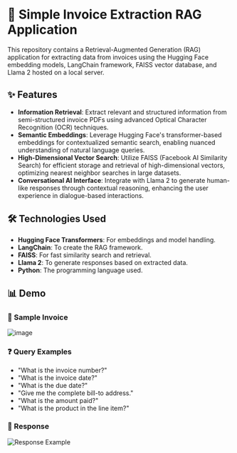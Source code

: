 # 📄 Simple Invoice Extraction RAG Application

This repository contains a Retrieval-Augmented Generation (RAG) application for extracting data from invoices using the Hugging Face embedding models, LangChain framework, FAISS vector database, and Llama 2 hosted on a local server.

## ✨ Features

- **Information Retrieval**: Extract relevant and structured information from semi-structured invoice PDFs using advanced Optical Character Recognition (OCR) techniques.
- **Semantic Embeddings**: Leverage Hugging Face's transformer-based embeddings for contextualized semantic search, enabling nuanced understanding of natural language queries.
- **High-Dimensional Vector Search**: Utilize FAISS (Facebook AI Similarity Search) for efficient storage and retrieval of high-dimensional vectors, optimizing nearest neighbor searches in large datasets.
- **Conversational AI Interface**: Integrate with Llama 2 to generate human-like responses through contextual reasoning, enhancing the user experience in dialogue-based interactions.

## 🛠 Technologies Used

- **Hugging Face Transformers**: For embeddings and model handling.
- **LangChain**: To create the RAG framework.
- **FAISS**: For fast similarity search and retrieval.
- **Llama 2**: To generate responses based on extracted data.
- **Python**: The programming language used.

## 📊 Demo

### 📜 Sample Invoice

![image](https://github.com/user-attachments/assets/26d9dafc-e838-4aac-9511-a2a2f1941e38)
### ❓ Query Examples

- "What is the invoice number?"
- "What is the invoice date?"
- "What is the due date?"
- "Give me the complete bill-to address."
- "What is the amount paid?"
- "What is the product in the line item?"


### 💬 Response

![Response Example](https://github.com/user-attachments/assets/7b4ad108-c137-4bf7-b879-50b58fe83886)

